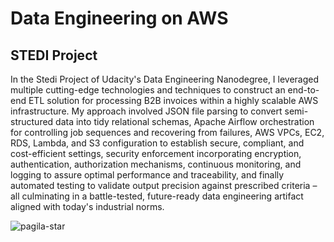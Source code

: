 # Data Engineering on AWS

## STEDI Project

In the Stedi Project of Udacity's Data Engineering Nanodegree, I leveraged multiple cutting-edge technologies and techniques to construct an end-to-end ETL solution for processing B2B invoices within a highly scalable AWS infrastructure. My approach involved JSON file parsing to convert semi-structured data into tidy relational schemas, Apache Airflow orchestration for controlling job sequences and recovering from failures, AWS VPCs, EC2, RDS, Lambda, and S3 configuration to establish secure, compliant, and cost-efficient settings, security enforcement incorporating encryption, authentication, authorization mechanisms, continuous monitoring, and logging to assure optimal performance and traceability, and finally automated testing to validate output precision against prescribed criteria – all culminating in a battle-tested, future-ready data engineering artifact aligned with today's industrial norms.

![pagila-star](https://github.com/mhadeli/Data_Engineering-AWS/assets/58530203/dc190743-f493-49a8-82ab-7cce57e8af8f)

